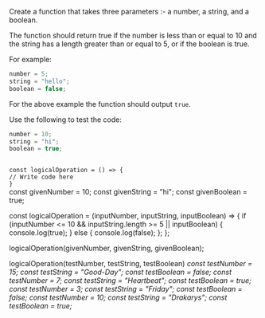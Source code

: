 Create a function that takes three
parameters :- a number, a string,
and a boolean.

The function should return true if
the number is less than or equal to 10
and the string has a length greater than
or equal to 5, or if the boolean is true.

For example:

```js
number = 5;
string = "hello";
boolean = false;
```

For the above example the function should
output `true`.

Use the following to test the code:

```js
number = 10;
string = "hi";
boolean = true;
```

<codeblock language="javascript" type="exercise" testMode="multipleInput">
<code>
const logicalOperation = () => {
// Write code here
}
</code>
<solution>
const givenNumber = 10;
const givenString = "hi";
const givenBoolean = true;

const logicalOperation = (inputNumber, inputString, inputBoolean) => {
  if (inputNumber <= 10 && inputString.length >= 5 || inputBoolean) {
    console.log(true);
  } else {
    console.log(false);
  };
};

logicalOperation(givenNumber, givenString, givenBoolean);

</solution>
<testcases>
<caller>
logicalOperation(testNumber, testString, testBoolean)
</caller>
<testcase>
<i>
const testNumber = 15;
const testString = "Good-Day";
const testBoolean = false;
</i>
</testcase>
<testcase>
<i>
const testNumber = 7;
const testString = "Heartbeat";
const testBoolean = true;
</i>
</testcase>
<testcase>
<i>
const testNumber = 3;
const testString = "Friday";
const testBoolean = false;
</i>
</testcase>
<testcase>
<i>
const testNumber = 10;
const testString = "Drakarys";
const testBoolean = true;
</i>
</testcase>
</testcases>
</codeblock>
